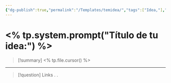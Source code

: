 ```yaml
---
{"dg-publish":true,"permalink":"/Templates/temidea/","tags":["Idea,"],"noteIcon":"","created":"2023-08-22T23:49:27.944-05:00","updated":"2023-08-26T21:22:03.799-05:00"}
---
```



#  <% tp.system.prompt("Título de tu idea:") %>

> [!summary] 
> <% tp.file.cursor() %>

- - - 
> [!question] Links
> .
> .


